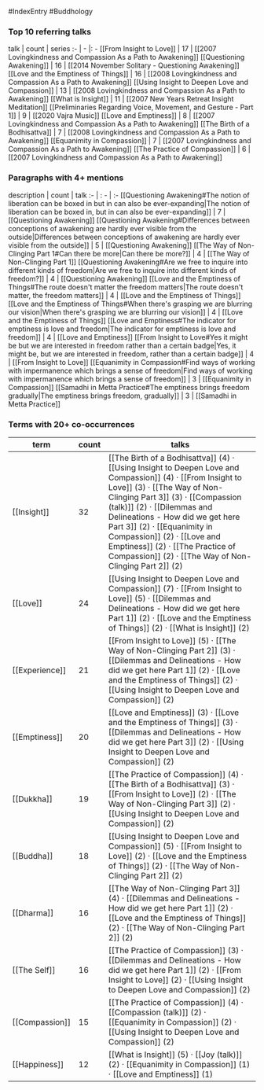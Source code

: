 #IndexEntry #Buddhology

### Top 10 referring talks
talk | count | series
:- | - |: -
[[From Insight to Love]] | 17 | [[2007 Lovingkindness and Compassion As a Path to Awakening]]
[[Questioning Awakening]] | 16 | [[2014 November Solitary - Questioning Awakening]]
[[Love and the Emptiness of Things]] | 16 | [[2008 Lovingkindness and Compassion As a Path to Awakening]]
[[Using Insight to Deepen Love and Compassion]] | 13 | [[2008 Lovingkindness and Compassion As a Path to Awakening]]
[[What is Insight]] | 11 | [[2007 New Years Retreat Insight Meditation]]
[[Preliminaries Regarding Voice, Movement, and Gesture - Part 1]] | 9 | [[2020 Vajra Music]]
[[Love and Emptiness]] | 8 | [[2007 Lovingkindness and Compassion As a Path to Awakening]]
[[The Birth of a Bodhisattva]] | 7 | [[2008 Lovingkindness and Compassion As a Path to Awakening]]
[[Equanimity in Compassion]] | 7 | [[2007 Lovingkindness and Compassion As a Path to Awakening]]
[[The Practice of Compassion]] | 6 | [[2007 Lovingkindness and Compassion As a Path to Awakening]]

### Paragraphs with 4+ mentions
description | count | talk
:- | : - | :-
[[Questioning Awakening#The notion of liberation can be boxed in but in can also be ever-expanding\|The notion of liberation can be boxed in, but in can also be ever-expanding]] | 7 | [[Questioning Awakening]]
[[Questioning Awakening#Differences between conceptions of awakening are hardly ever visible from the outside\|Differences between conceptions of awakening are hardly ever visible from the outside]] | 5 | [[Questioning Awakening]]
[[The Way of Non-Clinging Part 1#Can there be more\|Can there be more?]] | 4 | [[The Way of Non-Clinging Part 1]]
[[Questioning Awakening#Are we free to inquire into different kinds of freedom\|Are we free to inquire into different kinds of freedom?]] | 4 | [[Questioning Awakening]]
[[Love and the Emptiness of Things#The route doesn't matter the freedom matters\|The route doesn't matter, the freedom matters]] | 4 | [[Love and the Emptiness of Things]]
[[Love and the Emptiness of Things#When there's grasping we are blurring our vision\|When there's grasping we are blurring our vision]] | 4 | [[Love and the Emptiness of Things]]
[[Love and Emptiness#The indicator for emptiness is love and freedom\|The indicator for emptiness is love and freedom]] | 4 | [[Love and Emptiness]]
[[From Insight to Love#Yes it might be but we are interested in freedom rather than a certain badge\|Yes, it might be, but we are interested in freedom, rather than a certain badge]] | 4 | [[From Insight to Love]]
[[Equanimity in Compassion#Find ways of working with impermanence which brings a sense of freedom\|Find ways of working with impermanence which brings a sense of freedom]] | 3 | [[Equanimity in Compassion]]
[[Samadhi in Metta Practice#The emptiness brings freedom gradually\|The emptiness brings freedom, gradually]] | 3 | [[Samadhi in Metta Practice]]

### Terms with 20+ co-occurrences
term | count | talks
-|-|-
[[Insight]] | 32 | <span class="counts">[[The Birth of a Bodhisattva]] (4) · [[Using Insight to Deepen Love and Compassion]] (4) · [[From Insight to Love]] (3) · [[The Way of Non-Clinging Part 3]] (3) · [[Compassion (talk)]] (2) · [[Dilemmas and Delineations - How did we get here Part 3]] (2) · [[Equanimity in Compassion]] (2) · [[Love and Emptiness]] (2) · [[The Practice of Compassion]] (2) · [[The Way of Non-Clinging Part 2]] (2)</span> 
[[Love]] | 24 | <span class="counts">[[Using Insight to Deepen Love and Compassion]] (7) · [[From Insight to Love]] (5) · [[Dilemmas and Delineations - How did we get here Part 1]] (2) · [[Love and the Emptiness of Things]] (2) · [[What is Insight]] (2)</span> 
[[Experience]] | 21 | <span class="counts">[[From Insight to Love]] (5) · [[The Way of Non-Clinging Part 2]] (3) · [[Dilemmas and Delineations - How did we get here Part 1]] (2) · [[Love and the Emptiness of Things]] (2) · [[Using Insight to Deepen Love and Compassion]] (2)</span> 
[[Emptiness]] | 20 | <span class="counts">[[Love and Emptiness]] (3) · [[Love and the Emptiness of Things]] (3) · [[Dilemmas and Delineations - How did we get here Part 3]] (2) · [[Using Insight to Deepen Love and Compassion]] (2)</span> 
[[Dukkha]] | 19 | <span class="counts">[[The Practice of Compassion]] (4) · [[The Birth of a Bodhisattva]] (3) · [[From Insight to Love]] (2) · [[The Way of Non-Clinging Part 3]] (2) · [[Using Insight to Deepen Love and Compassion]] (2)</span> 
[[Buddha]] | 18 | <span class="counts">[[Using Insight to Deepen Love and Compassion]] (5) · [[From Insight to Love]] (2) · [[Love and the Emptiness of Things]] (2) · [[The Way of Non-Clinging Part 2]] (2)</span> 
[[Dharma]] | 16 | <span class="counts">[[The Way of Non-Clinging Part 3]] (4) · [[Dilemmas and Delineations - How did we get here Part 1]] (2) · [[Love and the Emptiness of Things]] (2) · [[The Way of Non-Clinging Part 2]] (2)</span> 
[[The Self]] | 16 | <span class="counts">[[The Practice of Compassion]] (3) · [[Dilemmas and Delineations - How did we get here Part 1]] (2) · [[From Insight to Love]] (2) · [[Using Insight to Deepen Love and Compassion]] (2)</span> 
[[Compassion]] | 15 | <span class="counts">[[The Practice of Compassion]] (4) · [[Compassion (talk)]] (2) · [[Equanimity in Compassion]] (2) · [[Using Insight to Deepen Love and Compassion]] (2)</span> 
[[Happiness]] | 12 | <span class="counts">[[What is Insight]] (5) · [[Joy (talk)]] (2) · [[Equanimity in Compassion]] (1) · [[Love and Emptiness]] (1)</span> 

